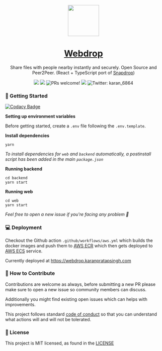 <p align="center">
  <a href="https://webdrop.karanpratapsingh.com">
    <img width="100px" src="https://user-images.githubusercontent.com/29705703/105630710-b91d8600-5e70-11eb-93b9-bdd347993cdc.png">
  </a>
  <h1 align="center"><a href="https://webdrop.karanpratapsingh.com">Webdrop</a></h1>
    <p align="center">
 Share files with people nearby instantly and securely. Open Source and Peer2Peer. (React + TypeScript port of <a href="https://github.com/RobinLinus/snapdrop">Snapdrop</a>)
  </p>
</p>

<p align="center">
<img src="https://img.shields.io/codacy/grade/91d3a42a71fd4760bb5b7c1d2c896cb2?style=for-the-badge" />
<img src="https://img.shields.io/badge/License-MIT-red.svg?style=for-the-badge" />
<img src="https://img.shields.io/badge/PRs-welcome-brightgreen.svg?style=for-the-badge" alt="PRs welcome!" />
<img src="https://img.shields.io/github/workflow/status/karanpratapsingh/webdrop/CI?style=for-the-badge" />
<img alt="Twitter: karan_6864" src="https://img.shields.io/twitter/follow/karan_6864.svg?style=for-the-badge&logo=TWITTER&logoColor=FFFFFF&labelColor=00aced&logoWidth=20&color=lightgray" target="_blank" />

### 🏃 Getting Started

[![Codacy Badge](https://api.codacy.com/project/badge/Grade/3bc310368cfc40dba2cd03830c8063a2)](https://app.codacy.com/gh/karanpratapsingh/webdrop?utm_source=github.com&utm_medium=referral&utm_content=karanpratapsingh/webdrop&utm_campaign=Badge_Grade_Settings)

**Setting up environment variables**

Before getting started, create a `.env` file following the `.env.template`. 

**Install dependencies**

```
yarn
```

<i>To install dependencies for `web` and `backend` automatically, a postinstall script has been added in the main `package.json`</i>

**Running backend**

```
cd backend
yarn start
```

**Running web**

```
cd web
yarn start
```

<i>
Feel free to open a new issue if you're facing any problem 🙋
</i>

### 💻 Deployment

Checkout the Github action `.github/workflows/aws.yml` which builds the docker images and push them to [AWS ECR](https://aws.amazon.com/ecr/) which then gets deployed to [AWS ECS](https://aws.amazon.com/ecs/) service.

Currently deployed at https://webdrop.karanpratapsingh.com

### 👏 How to Contribute

Contributions are welcome as always, before submitting a new PR please make sure to open a new
issue so community members can discuss.

Additionally you might find existing open issues which can helps with improvements.

This project follows standard [code of conduct](/CODE_OF_CONDUCT.md) so that you can understand what actions will and will not be tolerated.

### 📄 License

This project is MIT licensed, as found in the [LICENSE](/LICENSE)
